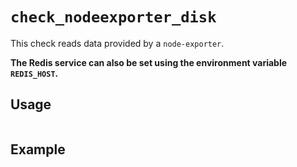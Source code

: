 # `check_nodeexporter_disk`

This check reads data provided by a `node-exporter`.


**The Redis service can also be set using the environment variable `REDIS_HOST`.**


## Usage

```bash

```

## Example
```bash

```
